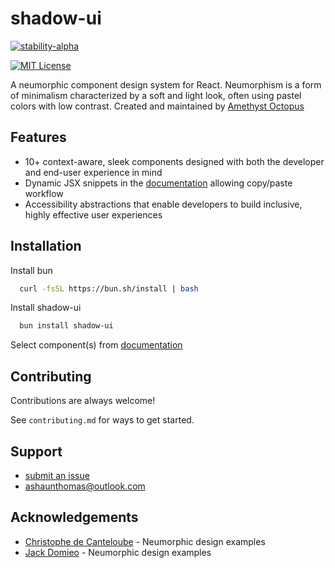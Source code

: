 # shadow-ui
[![stability-alpha](https://img.shields.io/badge/stability-alpha-f4d03f.svg)](https://github.com/mkenney/software-guides/blob/master/STABILITY-BADGES.md#alpha) 

[![MIT License](https://img.shields.io/badge/License-MIT-green.svg)](https://choosealicense.com/licenses/mit/)

A neumorphic component design system for React. Neumorphism is a form of minimalism characterized by a soft and light look, often using pastel colors with low contrast. Created and maintained by [Amethyst Octopus](https://www.amethystoctopus.com/)


## Features

- 10+ context-aware, sleek components designed with both the developer and end-user experience in mind
- Dynamic JSX snippets in the [documentation](https://www.shadow-ui.com/) allowing copy/paste workflow
- Accessibility abstractions that enable developers to build inclusive, highly effective user experiences



## Installation

Install bun
```bash
  curl -fsSL https://bun.sh/install | bash
```

Install shadow-ui

```bash
  bun install shadow-ui
```

Select component(s) from [documentation](https://www.shadow-ui.com/)
## Contributing

Contributions are always welcome!

See `contributing.md` for ways to get started.


## Support

- [submit an issue](https://github.com/amethyst-octopus/shadow-ui/issues/new) 
-  ashaunthomas@outlook.com


## Acknowledgements

- [Christophe de Canteloube](https://codepen.io/chris2cant) - Neumorphic design examples
- [Jack Domieo](https://codepen.io/jackdomleo7/) - Neumorphic design examples

